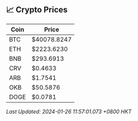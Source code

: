## 📈 Crypto Prices

| Coin | Price |
| ---- | ----- |
| BTC | $40078.8247 |
| ETH | $2223.6230 |
| BNB | $293.6913 |
| CRV | $0.4633 |
| ARB | $1.7541 |
| OKB | $50.5876 |
| DOGE | $0.0781 |

_Last Updated: 2024-01-26 11:57:01.073 +0800 HKT_